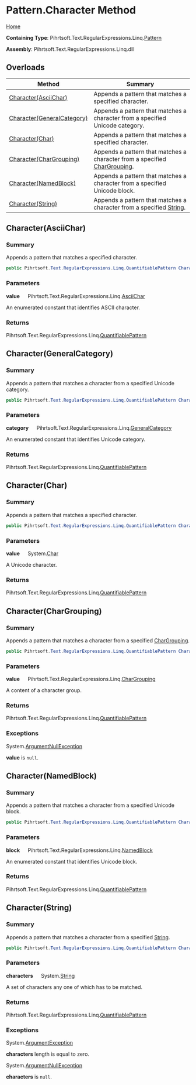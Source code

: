 # Pattern\.Character Method

[Home](../../../../../../README.md)

**Containing Type**: Pihrtsoft\.Text\.RegularExpressions\.Linq\.[Pattern](../README.md)

**Assembly**: Pihrtsoft\.Text\.RegularExpressions\.Linq\.dll

## Overloads

| Method | Summary |
| ------ | ------- |
| [Character(AsciiChar)](#Pihrtsoft_Text_RegularExpressions_Linq_Pattern_Character_Pihrtsoft_Text_RegularExpressions_Linq_AsciiChar_) | Appends a pattern that matches a specified character\. |
| [Character(GeneralCategory)](#Pihrtsoft_Text_RegularExpressions_Linq_Pattern_Character_Pihrtsoft_Text_RegularExpressions_Linq_GeneralCategory_) | Appends a pattern that matches a character from a specified Unicode category\. |
| [Character(Char)](#Pihrtsoft_Text_RegularExpressions_Linq_Pattern_Character_System_Char_) | Appends a pattern that matches a specified character\. |
| [Character(CharGrouping)](#Pihrtsoft_Text_RegularExpressions_Linq_Pattern_Character_Pihrtsoft_Text_RegularExpressions_Linq_CharGrouping_) | Appends a pattern that matches a character from a specified [CharGrouping](../../CharGrouping/README.md)\. |
| [Character(NamedBlock)](#Pihrtsoft_Text_RegularExpressions_Linq_Pattern_Character_Pihrtsoft_Text_RegularExpressions_Linq_NamedBlock_) | Appends a pattern that matches a character from a specified Unicode block\. |
| [Character(String)](#Pihrtsoft_Text_RegularExpressions_Linq_Pattern_Character_System_String_) | Appends a pattern that matches a character from a specified [String](https://docs.microsoft.com/en-us/dotnet/api/system.string)\. |

## Character\(AsciiChar\) <a name="Pihrtsoft_Text_RegularExpressions_Linq_Pattern_Character_Pihrtsoft_Text_RegularExpressions_Linq_AsciiChar_"></a>

### Summary

Appends a pattern that matches a specified character\.

```csharp
public Pihrtsoft.Text.RegularExpressions.Linq.QuantifiablePattern Character(Pihrtsoft.Text.RegularExpressions.Linq.AsciiChar value)
```

### Parameters

**value** &emsp; Pihrtsoft\.Text\.RegularExpressions\.Linq\.[AsciiChar](../../AsciiChar/README.md)

An enumerated constant that identifies ASCII character\.

### Returns

Pihrtsoft\.Text\.RegularExpressions\.Linq\.[QuantifiablePattern](../../QuantifiablePattern/README.md)

## Character\(GeneralCategory\) <a name="Pihrtsoft_Text_RegularExpressions_Linq_Pattern_Character_Pihrtsoft_Text_RegularExpressions_Linq_GeneralCategory_"></a>

### Summary

Appends a pattern that matches a character from a specified Unicode category\.

```csharp
public Pihrtsoft.Text.RegularExpressions.Linq.QuantifiablePattern Character(Pihrtsoft.Text.RegularExpressions.Linq.GeneralCategory category)
```

### Parameters

**category** &emsp; Pihrtsoft\.Text\.RegularExpressions\.Linq\.[GeneralCategory](../../GeneralCategory/README.md)

An enumerated constant that identifies Unicode category\.

### Returns

Pihrtsoft\.Text\.RegularExpressions\.Linq\.[QuantifiablePattern](../../QuantifiablePattern/README.md)

## Character\(Char\) <a name="Pihrtsoft_Text_RegularExpressions_Linq_Pattern_Character_System_Char_"></a>

### Summary

Appends a pattern that matches a specified character\.

```csharp
public Pihrtsoft.Text.RegularExpressions.Linq.QuantifiablePattern Character(char value)
```

### Parameters

**value** &emsp; System\.[Char](https://docs.microsoft.com/en-us/dotnet/api/system.char)

A Unicode character\.

### Returns

Pihrtsoft\.Text\.RegularExpressions\.Linq\.[QuantifiablePattern](../../QuantifiablePattern/README.md)

## Character\(CharGrouping\) <a name="Pihrtsoft_Text_RegularExpressions_Linq_Pattern_Character_Pihrtsoft_Text_RegularExpressions_Linq_CharGrouping_"></a>

### Summary

Appends a pattern that matches a character from a specified [CharGrouping](../../CharGrouping/README.md)\.

```csharp
public Pihrtsoft.Text.RegularExpressions.Linq.QuantifiablePattern Character(Pihrtsoft.Text.RegularExpressions.Linq.CharGrouping value)
```

### Parameters

**value** &emsp; Pihrtsoft\.Text\.RegularExpressions\.Linq\.[CharGrouping](../../CharGrouping/README.md)

A content of a character group\.

### Returns

Pihrtsoft\.Text\.RegularExpressions\.Linq\.[QuantifiablePattern](../../QuantifiablePattern/README.md)

### Exceptions

System\.[ArgumentNullException](https://docs.microsoft.com/en-us/dotnet/api/system.argumentnullexception)

**value** is `null`\.

## Character\(NamedBlock\) <a name="Pihrtsoft_Text_RegularExpressions_Linq_Pattern_Character_Pihrtsoft_Text_RegularExpressions_Linq_NamedBlock_"></a>

### Summary

Appends a pattern that matches a character from a specified Unicode block\.

```csharp
public Pihrtsoft.Text.RegularExpressions.Linq.QuantifiablePattern Character(Pihrtsoft.Text.RegularExpressions.Linq.NamedBlock block)
```

### Parameters

**block** &emsp; Pihrtsoft\.Text\.RegularExpressions\.Linq\.[NamedBlock](../../NamedBlock/README.md)

An enumerated constant that identifies Unicode block\.

### Returns

Pihrtsoft\.Text\.RegularExpressions\.Linq\.[QuantifiablePattern](../../QuantifiablePattern/README.md)

## Character\(String\) <a name="Pihrtsoft_Text_RegularExpressions_Linq_Pattern_Character_System_String_"></a>

### Summary

Appends a pattern that matches a character from a specified [String](https://docs.microsoft.com/en-us/dotnet/api/system.string)\.

```csharp
public Pihrtsoft.Text.RegularExpressions.Linq.QuantifiablePattern Character(string characters)
```

### Parameters

**characters** &emsp; System\.[String](https://docs.microsoft.com/en-us/dotnet/api/system.string)

A set of characters any one of which has to be matched\.

### Returns

Pihrtsoft\.Text\.RegularExpressions\.Linq\.[QuantifiablePattern](../../QuantifiablePattern/README.md)

### Exceptions

System\.[ArgumentException](https://docs.microsoft.com/en-us/dotnet/api/system.argumentexception)

**characters** length is equal to zero\.

System\.[ArgumentNullException](https://docs.microsoft.com/en-us/dotnet/api/system.argumentnullexception)

**characters** is `null`\.


